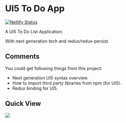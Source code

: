 # UI5 To Do App

[![Netlify Status](https://api.netlify.com/api/v1/badges/eb74ee43-2b17-43f3-bf78-4b06fdaaf3a0/deploy-status)](https://serene-northcutt-a34cd6.netlify.com/)

A UI5 To Do List Application. 

With next generation tech and redux/redux-persist.

## Comments

You could get following things from this project:

* Next generation UI5 syntax overview.
* How to import third party libraries from npm (for UI5).
* Redux binding for UI5.

## Quick View

[![](https://res.cloudinary.com/digf90pwi/image/upload/v1565693042/2019-08-13_18-43-18_wqqcns.png)](https://serene-northcutt-a34cd6.netlify.com/)
